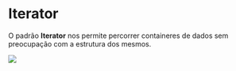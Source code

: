 # Iterator

O padrão **Iterator** nos permite percorrer containeres de dados sem preocupação com a estrutura dos mesmos.

<img src="./.assets/iterator.JPG">

